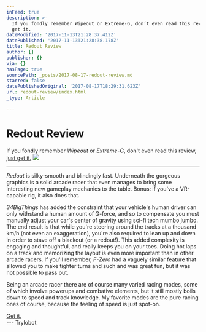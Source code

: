 ```yaml
---
inFeed: true
description: >-
  If you fondly remember Wipeout or Extreme-G, don’t even read this review, just
  get it.
dateModified: '2017-11-13T21:28:37.412Z'
datePublished: '2017-11-13T21:28:38.178Z'
title: Redout Review
author: []
publisher: {}
via: {}
hasPage: true
sourcePath: _posts/2017-08-17-redout-review.md
starred: false
datePublishedOriginal: '2017-08-17T18:29:31.623Z'
url: redout-review/index.html
_type: Article

---
```

# Redout Review

If you fondly remember _Wipeout_ or _Extreme-G_, don't even read this review, [just get it.][0]
![](https://the-grid-user-content.s3-us-west-2.amazonaws.com/2ddc3dea-16b0-4ef9-b393-f06d9ee3a5ce.jpg)

---

_Redout_ is silky-smooth and blindingly fast. Underneath the gorgeous graphics is a solid arcade racer that even manages to bring some interesting new gameplay mechanics to the table. Bonus: if you've a VR-capable rig, it also does that.

_34BigThings_ has added the constraint that your vehicle's human driver can only withstand a human amount of G-force, and so to compensate you must manually adjust your car's center of gravity using sci-fi tech mumbo jumbo. The end result is that while you're steering around the tracks at a thousand km/h (not even an exaggeration), you're also required to lean up and down in order to stave off a blackout (or a redout!). This added complexity is engaging and thoughtful, and really keeps you on your toes. Doing hot laps on a track and memorizing the layout is even more important than in other arcade racers. If you'll remember, _F-Zero_ had a vaguely similar feature that allowed you to make tighter turns and such and was great fun, but it was not possible to pass out.

Being an arcade racer there are of course many varied racing modes, some of which involve powerups and combative elements, but it still mostly boils down to speed and track knowledge. My favorite modes are the pure racing ones of course, because the feeling of speed is just spot-on.

[Get it.][0]  
--- Trylobot

[0]: https://34bigthings.com/portfolio/redout/